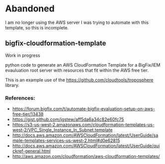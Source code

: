 # Abandoned

I am no longer using the AWS server I was trying to automate with this template, so this is incomplete.

## bigfix-cloudformation-template

Work in progress

python code to generate an AWS CloudFormation Template for a BigFix/IEM evauluation root server with resources that fit within the AWS free tier. 

This is an example use of the https://github.com/cloudtools/troposphere library.

### References:

- https://forum.bigfix.com/t/automate-bigfix-evaluation-setup-on-aws-free-tier/13438
- https://gist.github.com/jgstew/aff5da6a34c82e60fc75
- https://s3-us-west-2.amazonaws.com/cloudformation-templates-us-west-2/VPC_Single_Instance_In_Subnet.template
- http://docs.aws.amazon.com/AWSCloudFormation/latest/UserGuide/sample-templates-services-us-west-2.html#d0e62815
- http://docs.aws.amazon.com/AWSCloudFormation/latest/UserGuide/quickref-general.html
- http://aws.amazon.com/cloudformation/aws-cloudformation-templates/

